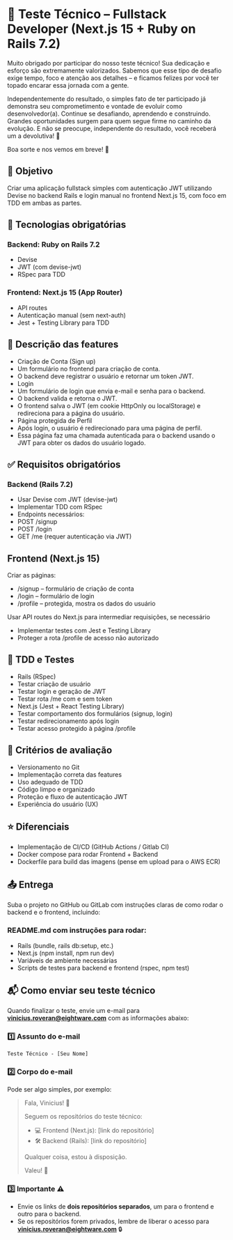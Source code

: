 # 🧪 Teste Técnico – Fullstack Developer (Next.js 15 + Ruby on Rails 7.2)

Muito obrigado por participar do nosso teste técnico!
Sua dedicação e esforço são extremamente valorizados. Sabemos que esse tipo de desafio exige tempo, foco e atenção aos detalhes – e ficamos felizes por você ter topado encarar essa jornada com a gente.

Independentemente do resultado, o simples fato de ter participado já demonstra seu comprometimento e vontade de evoluir como desenvolvedor(a). Continue se desafiando, aprendendo e construindo. Grandes oportunidades surgem para quem segue firme no caminho da evolução. E não se preocupe, independente do resultado, você receberá um a devolutiva! 🚀

Boa sorte e nos vemos em breve! 🙌

## 🎯 Objetivo

Criar uma aplicação fullstack simples com autenticação JWT utilizando Devise no backend Rails e login manual no frontend Next.js 15, com foco em TDD em ambas as partes.

## 🔧 Tecnologias obrigatórias

### Backend: Ruby on Rails 7.2

- Devise
- JWT (com devise-jwt)
- RSpec para TDD

### Frontend: Next.js 15 (App Router)

- API routes
- Autenticação manual (sem next-auth)
- Jest + Testing Library para TDD

## 📌 Descrição das features

- Criação de Conta (Sign up)
- Um formulário no frontend para criação de conta.
- O backend deve registrar o usuário e retornar um token JWT.
- Login
- Um formulário de login que envia e-mail e senha para o backend.
- O backend valida e retorna o JWT.
- O frontend salva o JWT (em cookie HttpOnly ou localStorage) e redireciona para a página do usuário.
- Página protegida de Perfil
- Após login, o usuário é redirecionado para uma página de perfil.
- Essa página faz uma chamada autenticada para o backend usando o JWT para obter os dados do usuário logado.

## ✅ Requisitos obrigatórios

### Backend (Rails 7.2)
- Usar Devise com JWT (devise-jwt)
- Implementar TDD com RSpec
- Endpoints necessários:
- POST /signup
- POST /login
- GET /me (requer autenticação via JWT)

## Frontend (Next.js 15)
Criar as páginas:
- /signup – formulário de criação de conta
- /login – formulário de login
- /profile – protegida, mostra os dados do usuário

Usar API routes do Next.js para intermediar requisições, se necessário

- Implementar testes com Jest e Testing Library
- Proteger a rota /profile de acesso não autorizado

## 🧪 TDD e Testes

- Rails (RSpec)
- Testar criação de usuário
- Testar login e geração de JWT
- Testar rota /me com e sem token
- Next.js (Jest + React Testing Library)
- Testar comportamento dos formulários (signup, login)
- Testar redirecionamento após login
- Testar acesso protegido à página /profile

## 🚀 Critérios de avaliação

- Versionamento no Git
- Implementação correta das features
- Uso adequado de TDD
- Código limpo e organizado
- Proteção e fluxo de autenticação JWT
- Experiência do usuário (UX)

## ⭐ Diferenciais

- Implementação de CI/CD (GitHub Actions / Gitlab CI)
- Docker compose para rodar Frontend + Backend
- Dockerfile para build das imagens (pense em upload para o AWS ECR)

## 📤 Entrega

Suba o projeto no GitHub ou GitLab com instruções claras de como rodar o backend e o frontend, incluindo:

### README.md com instruções para rodar:

- Rails (bundle, rails db:setup, etc.)
- Next.js (npm install, npm run dev)
- Variáveis de ambiente necessárias
- Scripts de testes para backend e frontend (rspec, npm test)

## 📬 Como enviar seu teste técnico

Quando finalizar o teste, envie um e-mail para **vinicius.roveran@eightware.com** com as informações abaixo:

### 1️⃣ Assunto do e-mail  
`Teste Técnico - [Seu Nome]`

### 2️⃣ Corpo do e-mail  
Pode ser algo simples, por exemplo:

> Fala, Vinicius! 👋  
>  
> Seguem os repositórios do teste técnico:  
> - 💻 Frontend (Next.js): [link do repositório]  
> - 🛠️ Backend (Rails): [link do repositório]  
>  
> Qualquer coisa, estou à disposição.  
>  
> Valeu! 🚀

### 3️⃣ Importante ⚠️

- Envie os links de **dois repositórios separados**, um para o frontend e outro para o backend.  
- Se os repositórios forem privados, lembre de liberar o acesso para **vinicius.roveran@eightware.com** 🔒
